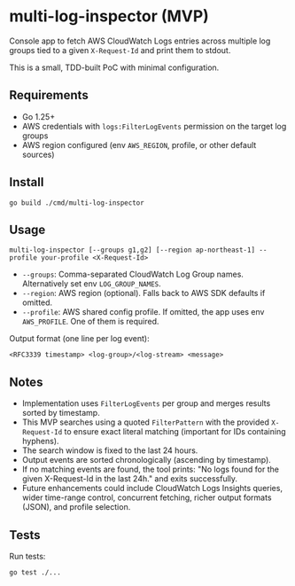 # multi-log-inspector (MVP)

Console app to fetch AWS CloudWatch Logs entries across multiple log groups tied to a given `X-Request-Id` and print them to stdout.

This is a small, TDD-built PoC with minimal configuration.

## Requirements

- Go 1.25+
- AWS credentials with `logs:FilterLogEvents` permission on the target log groups
- AWS region configured (env `AWS_REGION`, profile, or other default sources)

## Install

```
go build ./cmd/multi-log-inspector
```

## Usage

```
multi-log-inspector [--groups g1,g2] [--region ap-northeast-1] --profile your-profile <X-Request-Id>
```

- `--groups`: Comma-separated CloudWatch Log Group names. Alternatively set env `LOG_GROUP_NAMES`.
- `--region`: AWS region (optional). Falls back to AWS SDK defaults if omitted.
- `--profile`: AWS shared config profile. If omitted, the app uses env `AWS_PROFILE`. One of them is required.

Output format (one line per log event):

```
<RFC3339 timestamp> <log-group>/<log-stream> <message>
```

## Notes

- Implementation uses `FilterLogEvents` per group and merges results sorted by timestamp.
- This MVP searches using a quoted `FilterPattern` with the provided `X-Request-Id` to ensure exact literal matching (important for IDs containing hyphens).
- The search window is fixed to the last 24 hours.
- Output events are sorted chronologically (ascending by timestamp).
- If no matching events are found, the tool prints: "No logs found for the given X-Request-Id in the last 24h." and exits successfully.
- Future enhancements could include CloudWatch Logs Insights queries, wider time-range control, concurrent fetching, richer output formats (JSON), and profile selection.

## Tests

Run tests:

```
go test ./...
```
